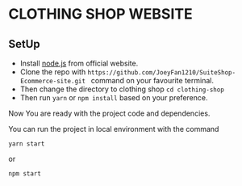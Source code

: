 # CLOTHING SHOP WEBSITE

## SetUp

- Install [node.js](https://nodejs.org/en/) from official website.
- Clone the repo with `https://github.com/JoeyFan1210/SuiteShop-Ecommerce-site.git ` command on your favourite terminal.
- Then change the directory to clothing shop `cd clothing-shop`
- Then run `yarn` or `npm install` based on your preference.

Now You are ready with the project code and dependencies.

You can run the project in local environment with the command

```
yarn start

```

or

```
npm start
```
